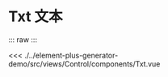 <script setup>
import Txt from './../../../element-plus-generator-demo/src/views/Control/components/Txt.vue'
</script>

# Txt 文本


::: raw
<Txt/>
:::

<<< ./../element-plus-generator-demo/src/views/Control/components/Txt.vue
